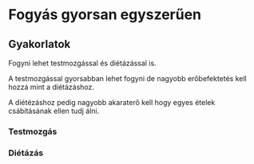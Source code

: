 <!DOCTYPE html>
<html>
<head>
 <h1>Fogyás gyorsan egyszerűen</h1> 
</head>
<body>

<h2>Gyakorlatok</h2>
<p>Fogyni lehet testmozgással és diétázással is.</p>
<p>A testmozgással gyorsabban lehet fogyni de nagyobb erőbefektetés kell hozzá mint a diétázáshoz.</p>
<p>A diétézáshoz pedig nagyobb akaraterő kell hogy egyes ételek csábításának ellen tudj álni.</p>
<p></p>
<p><h3>Testmozgás</h3></p>
<p><h3>Diétázás</h3></p>

</body>
</html>
